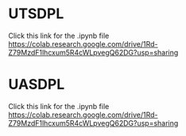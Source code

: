 # UTSDPL
Click this link for the .ipynb file https://colab.research.google.com/drive/1Rd-Z79MzdF1lhcxum5R4cWLpvegQ62DG?usp=sharing

# UASDPL
Click this link for the .ipynb file https://colab.research.google.com/drive/1Rd-Z79MzdF1lhcxum5R4cWLpvegQ62DG?usp=sharing
